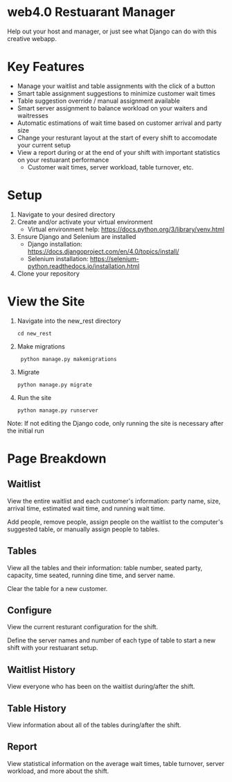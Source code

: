 # web4.0 Restuarant Manager
Help out your host and manager, or just see what Django can do with this creative webapp.

# Key Features
* Manage your waitlist and table assignments with the click of a button
* Smart table assignment suggestions to minimize customer wait times
* Table suggestion override / manual assignment available
* Smart server assignment to balance workload on your waiters and waitresses
* Automatic estimations of wait time based on customer arrival and party size
* Change your resturant layout at the start of every shift to accomodate your current setup
* View a report during or at the end of your shift with important statistics on your restuarant performance
    * Customer wait times, server workload, table turnover, etc.


# Setup
1. Navigate to your desired directory
2. Create and/or activate your virtual environment
    * Virtual environment help: https://docs.python.org/3/library/venv.html
3. Ensure Django and Selenium are installed
    * Django installation: https://docs.djangoproject.com/en/4.0/topics/install/
    * Selenium installation: https://selenium-python.readthedocs.io/installation.html
4. Clone your repository

# View the Site
1. Navigate into the new_rest directory
    ```
    cd new_rest
    ```
2. Make migrations
   ```
    python manage.py makemigrations
    ``` 
3. Migrate
    ```
    python manage.py migrate
    ```
4. Run the site
    ```
    python manage.py runserver
    ```

Note: If not editing the Django code, only running the site is necessary after the initial run

# Page Breakdown
## Waitlist
View the entire waitlist and each customer's information: party name, size, arrival time, estimated wait time, and running wait time.

Add people, remove people, assign people on the waitlist to the computer's suggested table, or manually assign people to tables.

## Tables
View all the tables and their information: table number, seated party, capacity, time seated, running dine time, and server name.

Clear the table for a new customer.

## Configure
View the current resturant configuration for the shift.

Define the server names and number of each type of table to start a new shift with your restuarant setup.

## Waitlist History
View everyone who has been on the waitlist during/after the shift.

## Table History
View information about all of the tables during/after the shift.

## Report
View statistical information on the average wait times, table turnover, server workload, and more about the shift.




